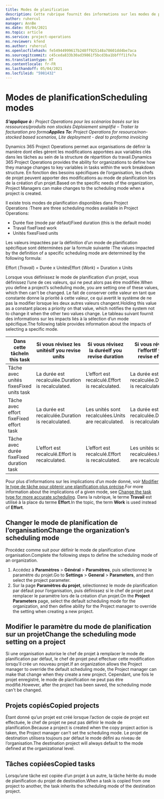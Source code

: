 ```yaml
---
title: Modes de planification
description: Cette rubrique fournit des informations sur les modes de planification.
author: ruhercul
manager: AnnBe
ms.date: 05/04/2021
ms.topic: article
ms.service: project-operations
ms.reviewer: kfend
ms.author: ruhercul
ms.openlocfilehash: fe54944999617b248ff925148a78601dd4be7aca
ms.sourcegitcommit: c45ceda833b30ad39861f5bcd3ba1bbfff11fe7a
ms.translationtype: HT
ms.contentlocale: fr-FR
ms.lasthandoff: 05/04/2021
ms.locfileid: "5981432"
---
```

# <a name="scheduling-modes"></a><span data-ttu-id="147eb-103">Modes de planification</span><span class="sxs-lookup"><span data-stu-id="147eb-103">Scheduling modes</span></span>

<span data-ttu-id="147eb-104">_**S’applique à :** Project Operations pour les scénarios basés sur les ressources/produits non stockés Déploiement simplifié – Traiter la facturation pro forma_</span><span class="sxs-lookup"><span data-stu-id="147eb-104">_**Applies To:** Project Operations for resource/non-stocked based scenarios, Lite deployment - deal to proforma invoicing_</span></span>


<span data-ttu-id="147eb-105">Dynamics 365 Project Operations permet aux organisations de définir la manière dont elles gèrent les modifications apportées aux variables clés dans les tâches au sein de la structure de répartition du travail.</span><span class="sxs-lookup"><span data-stu-id="147eb-105">Dynamics 365 Project Operations provides the ability for organizations to define how they manage changes to key variables in tasks within the work breakdown structure.</span></span> <span data-ttu-id="147eb-106">En fonction des besoins spécifiques de l’organisation, les chefs de projet peuvent apporter des modifications au mode de planification lors de la création d’un projet.</span><span class="sxs-lookup"><span data-stu-id="147eb-106">Based on the specific needs of the organization, Project Managers can make changes to the scheduling mode when a project is created.</span></span>

<span data-ttu-id="147eb-107">Il existe trois modes de planification disponibles dans Project Operations :</span><span class="sxs-lookup"><span data-stu-id="147eb-107">There are three scheduling modes available in Project Operations:</span></span>

  - <span data-ttu-id="147eb-108">Durée fixe (mode par défaut)</span><span class="sxs-lookup"><span data-stu-id="147eb-108">Fixed duration (this is the default mode)</span></span>
  - <span data-ttu-id="147eb-109">Travail fixe</span><span class="sxs-lookup"><span data-stu-id="147eb-109">Fixed work</span></span>
  - <span data-ttu-id="147eb-110">Unités fixes</span><span class="sxs-lookup"><span data-stu-id="147eb-110">Fixed units</span></span>

<span data-ttu-id="147eb-111">Les valeurs impactées par la définition d’un mode de planification spécifique sont déterminées par la formule suivante :</span><span class="sxs-lookup"><span data-stu-id="147eb-111">The values impacted by the definition of a specific scheduling mode are determined by the following formula:</span></span>

  <span data-ttu-id="147eb-112">Effort (*Travail*) = Durée x Unités</span><span class="sxs-lookup"><span data-stu-id="147eb-112">Effort (*Work*) = Duration x Units</span></span>

<span data-ttu-id="147eb-113">Lorsque vous définissez le mode de planification d’un projet, vous définissez l’une de ces valeurs, qui ne peut alors pas être modifiée.</span><span class="sxs-lookup"><span data-stu-id="147eb-113">When you define a project’s scheduling mode, you are setting one of these values, which then can't be changed.</span></span> <span data-ttu-id="147eb-114">Le fait de conserver cette valeur en tant que constante donne la priorité à cette valeur, ce qui avertit le système de ne pas la modifier lorsque les deux autres valeurs changent.</span><span class="sxs-lookup"><span data-stu-id="147eb-114">Holding this value as a constant places a priority on that value, which notifies the system not to change it when the other two values change.</span></span> <span data-ttu-id="147eb-115">Le tableau suivant fournit des informations sur les impacts liés à la sélection d’un mode spécifique.</span><span class="sxs-lookup"><span data-stu-id="147eb-115">The following table provides information about the impacts of selecting a specific mode.</span></span>

| <span data-ttu-id="147eb-116">**Dans cette tâche**</span><span class="sxs-lookup"><span data-stu-id="147eb-116">**In this task**</span></span>             | <span data-ttu-id="147eb-117">**Si vous révisez les unités**</span><span class="sxs-lookup"><span data-stu-id="147eb-117">**If you revise units**</span></span>   | <span data-ttu-id="147eb-118">**Si vous révisez la durée**</span><span class="sxs-lookup"><span data-stu-id="147eb-118">**If you revise duration**</span></span> | <span data-ttu-id="147eb-119">**Si vous révisez l’effort**</span><span class="sxs-lookup"><span data-stu-id="147eb-119">**If you revise effort**</span></span>  |
|----------------------|---------------------------|----------------------------|---------------------------|
| <span data-ttu-id="147eb-120">Tâche avec unités fixes</span><span class="sxs-lookup"><span data-stu-id="147eb-120">Fixed units task</span></span>     | <span data-ttu-id="147eb-121">La durée est recalculée.</span><span class="sxs-lookup"><span data-stu-id="147eb-121">Duration is recalculated.</span></span> | <span data-ttu-id="147eb-122">L’effort est recalculé.</span><span class="sxs-lookup"><span data-stu-id="147eb-122">Effort is recalculated.</span></span>    | <span data-ttu-id="147eb-123">La durée est recalculée.</span><span class="sxs-lookup"><span data-stu-id="147eb-123">Duration is recalculated.</span></span> |
| <span data-ttu-id="147eb-124">Tâche avec effort fixe</span><span class="sxs-lookup"><span data-stu-id="147eb-124">Fixed effort task</span></span>    | <span data-ttu-id="147eb-125">La durée est recalculée.</span><span class="sxs-lookup"><span data-stu-id="147eb-125">Duration is recalculated.</span></span> | <span data-ttu-id="147eb-126">Les unités sont recalculées.</span><span class="sxs-lookup"><span data-stu-id="147eb-126">Units are recalculated.</span></span>    | <span data-ttu-id="147eb-127">La durée est recalculée.</span><span class="sxs-lookup"><span data-stu-id="147eb-127">Duration is recalculated.</span></span> |
| <span data-ttu-id="147eb-128">Tâche avec durée fixe</span><span class="sxs-lookup"><span data-stu-id="147eb-128">Fixed duration task</span></span>  | <span data-ttu-id="147eb-129">L’effort est recalculé.</span><span class="sxs-lookup"><span data-stu-id="147eb-129">Effort is recalculated.</span></span>   | <span data-ttu-id="147eb-130">L’effort est recalculé.</span><span class="sxs-lookup"><span data-stu-id="147eb-130">Effort is recalculated.</span></span>    | <span data-ttu-id="147eb-131">Les unités sont recalculées.</span><span class="sxs-lookup"><span data-stu-id="147eb-131">Units are recalculated.</span></span>   |

<span data-ttu-id="147eb-132">Pour plus d’informations sur les implications d’un mode donné, voir [Modifier le type de tâche pour obtenir une planification plus précise](https://support.microsoft.com/en-us/office/change-the-task-type-for-more-accurate-scheduling-b0b969ad-45bc-4e9e-8967-435587548a72).</span><span class="sxs-lookup"><span data-stu-id="147eb-132">For more information about the implications of a given mode, see [Change the task type for more accurate scheduling](https://support.microsoft.com/en-us/office/change-the-task-type-for-more-accurate-scheduling-b0b969ad-45bc-4e9e-8967-435587548a72).</span></span> <span data-ttu-id="147eb-133">Dans la rubrique, le terme **Travail** est utilisé à la place du terme **Effort**.</span><span class="sxs-lookup"><span data-stu-id="147eb-133">In the topic, the term **Work** is used instead of **Effort**.</span></span>

## <a name="change-the-organizations-scheduling-mode"></a><span data-ttu-id="147eb-134">Changer le mode de planification de l’organisation</span><span class="sxs-lookup"><span data-stu-id="147eb-134">Change the organization’s scheduling mode</span></span>

<span data-ttu-id="147eb-135">Procédez comme suit pour définir le mode de planification d’une organisation.</span><span class="sxs-lookup"><span data-stu-id="147eb-135">Complete the following steps to define the scheduling mode of an organization.</span></span>

1. <span data-ttu-id="147eb-136">Accédez à **Paramètres** \> **Général** \> **Paramètres**, puis sélectionnez le paramètre du projet.</span><span class="sxs-lookup"><span data-stu-id="147eb-136">Go to **Settings** \> **General** \> **Parameters**, and then select the project parameter.</span></span> 
2. <span data-ttu-id="147eb-137">Sur la page **Paramètres du projet**, sélectionnez le mode de planification par défaut pour l’organisation, puis définissez si le chef de projet peut remplacer le paramètre lors de la création d’un projet.</span><span class="sxs-lookup"><span data-stu-id="147eb-137">On the **Project Parameters** page, select the default scheduling mode for the organization, and then define ability for the Project manager to override the setting when creating a new project.</span></span>

## <a name="change-the-scheduling-mode-setting-on-a-project"></a><span data-ttu-id="147eb-138">Modifier le paramètre du mode de planification sur un projet</span><span class="sxs-lookup"><span data-stu-id="147eb-138">Change the scheduling mode setting on a project</span></span>

<span data-ttu-id="147eb-139">Si une organisation autorise le chef de projet à remplacer le mode de planification par défaut, le chef de projet peut effectuer cette modification lorsqu’il crée un nouveau projet.</span><span class="sxs-lookup"><span data-stu-id="147eb-139">If an organization allows the Project manager to override the default scheduling mode, the Project manager can make that change when they create a new project.</span></span> <span data-ttu-id="147eb-140">Cependant, une fois le projet enregistré, le mode de planification ne peut pas être modifié.</span><span class="sxs-lookup"><span data-stu-id="147eb-140">However, after the project has been saved, the scheduling mode can't be changed.</span></span>

## <a name="copied-projects"></a><span data-ttu-id="147eb-141">Projets copiés</span><span class="sxs-lookup"><span data-stu-id="147eb-141">Copied projects</span></span>

<span data-ttu-id="147eb-142">Étant donné qu’un projet est créé lorsque l’action de copie de projet est effectuée, le chef de projet ne peut pas définir le mode de planification.</span><span class="sxs-lookup"><span data-stu-id="147eb-142">Because a project is created when the copy project action is taken, the Project manager can't set the scheduling mode.</span></span> <span data-ttu-id="147eb-143">Le projet de destination utilisera toujours par défaut le mode défini au niveau de l’organisation.</span><span class="sxs-lookup"><span data-stu-id="147eb-143">The destination project will always default to the mode defined at the organizational level.</span></span>

## <a name="copied-tasks"></a><span data-ttu-id="147eb-144">Tâches copiées</span><span class="sxs-lookup"><span data-stu-id="147eb-144">Copied tasks</span></span>

<span data-ttu-id="147eb-145">Lorsqu’une tâche est copiée d’un projet à un autre, la tâche hérite du mode de planification du projet de destination.</span><span class="sxs-lookup"><span data-stu-id="147eb-145">When a task is copied from one project to another, the task inherits the scheduling mode of the destination project.</span></span>
